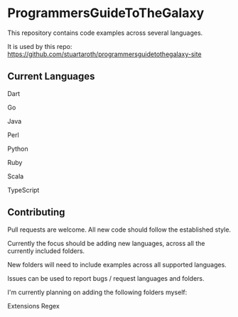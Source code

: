 # ProgrammersGuideToTheGalaxy

This repository contains code examples across several languages.

It is used by this repo:
https://github.com/stuartaroth/programmersguidetothegalaxy-site

## Current Languages

Dart

Go

Java

Perl

Python

Ruby

Scala

TypeScript

## Contributing

Pull requests are welcome. All new code should follow the established style.

Currently the focus should be adding new languages, across all the currently included folders.

New folders will need to include examples across all supported languages.

Issues can be used to report bugs / request languages and folders.

I'm currently planning on adding the following folders myself:

Extensions
Regex
